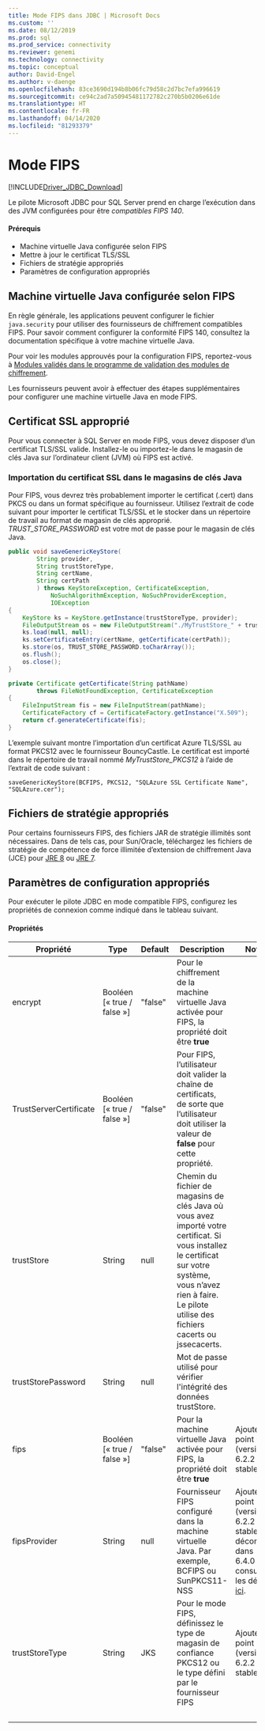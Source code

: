 ```yaml
---
title: Mode FIPS dans JDBC | Microsoft Docs
ms.custom: ''
ms.date: 08/12/2019
ms.prod: sql
ms.prod_service: connectivity
ms.reviewer: genemi
ms.technology: connectivity
ms.topic: conceptual
author: David-Engel
ms.author: v-daenge
ms.openlocfilehash: 83ce3690d194b8b06fc79d58c2d7bc7efa996619
ms.sourcegitcommit: ce94c2ad7a50945481172782c270b5b0206e61de
ms.translationtype: HT
ms.contentlocale: fr-FR
ms.lasthandoff: 04/14/2020
ms.locfileid: "81293379"
---
```

# <a name="fips-mode"></a>Mode FIPS

[!INCLUDE[Driver_JDBC_Download](../../includes/driver_jdbc_download.md)]

Le pilote Microsoft JDBC pour SQL Server prend en charge l’exécution dans des JVM configurées pour être *compatibles FIPS 140*.

#### <a name="prerequisites"></a>Prérequis

- Machine virtuelle Java configurée selon FIPS
- Mettre à jour le certificat TLS/SSL
- Fichiers de stratégie appropriés
- Paramètres de configuration appropriés

## <a name="fips-configured-jvm"></a>Machine virtuelle Java configurée selon FIPS

En règle générale, les applications peuvent configurer le fichier `java.security` pour utiliser des fournisseurs de chiffrement compatibles FIPS. Pour savoir comment configurer la conformité FIPS 140, consultez la documentation spécifique à votre machine virtuelle Java.

Pour voir les modules approuvés pour la configuration FIPS, reportez-vous à [Modules validés dans le programme de validation des modules de chiffrement](https://csrc.nist.gov/Projects/cryptographic-module-validation-program/Validated-Modules).

Les fournisseurs peuvent avoir à effectuer des étapes supplémentaires pour configurer une machine virtuelle Java en mode FIPS.

## <a name="appropriate-ssl-certificate"></a>Certificat SSL approprié
Pour vous connecter à SQL Server en mode FIPS, vous devez disposer d’un certificat TLS/SSL valide. Installez-le ou importez-le dans le magasin de clés Java sur l’ordinateur client (JVM) où FIPS est activé.

### <a name="importing-ssl-certificate-in-java-keystore"></a>Importation du certificat SSL dans le magasins de clés Java
Pour FIPS, vous devrez très probablement importer le certificat (.cert) dans PKCS ou dans un format spécifique au fournisseur.
Utilisez l’extrait de code suivant pour importer le certificat TLS/SSL et le stocker dans un répertoire de travail au format de magasin de clés approprié. _TRUST\_STORE\_PASSWORD_ est votre mot de passe pour le magasin de clés Java.

```java
public void saveGenericKeyStore(
        String provider,
        String trustStoreType,
        String certName,
        String certPath
        ) throws KeyStoreException, CertificateException,
            NoSuchAlgorithmException, NoSuchProviderException,
            IOException
{
    KeyStore ks = KeyStore.getInstance(trustStoreType, provider);
    FileOutputStream os = new FileOutputStream("./MyTrustStore_" + trustStoreType);
    ks.load(null, null);
    ks.setCertificateEntry(certName, getCertificate(certPath));
    ks.store(os, TRUST_STORE_PASSWORD.toCharArray());
    os.flush();
    os.close();
}

private Certificate getCertificate(String pathName)
        throws FileNotFoundException, CertificateException
{
    FileInputStream fis = new FileInputStream(pathName);
    CertificateFactory cf = CertificateFactory.getInstance("X.509");
    return cf.generateCertificate(fis);
}
```

L’exemple suivant montre l’importation d’un certificat Azure TLS/SSL au format PKCS12 avec le fournisseur BouncyCastle. Le certificat est importé dans le répertoire de travail nommé _MyTrustStore\_PKCS12_ à l’aide de l’extrait de code suivant :

`saveGenericKeyStore(BCFIPS, PKCS12, "SQLAzure SSL Certificate Name", "SQLAzure.cer");`

## <a name="appropriate-policy-files"></a>Fichiers de stratégie appropriés
Pour certains fournisseurs FIPS, des fichiers JAR de stratégie illimités sont nécessaires. Dans de tels cas, pour Sun/Oracle, téléchargez les fichiers de stratégie de compétence de force illimitée d’extension de chiffrement Java (JCE) pour [JRE 8](https://www.oracle.com/technetwork/java/javase/downloads/jce8-download-2133166.html) ou [JRE 7](https://www.oracle.com/technetwork/java/javase/downloads/jce-7-download-432124.html). 

## <a name="appropriate-configuration-parameters"></a>Paramètres de configuration appropriés
Pour exécuter le pilote JDBC en mode compatible FIPS, configurez les propriétés de connexion comme indiqué dans le tableau suivant. 

#### <a name="properties"></a>Propriétés 

|Propriété|Type|Default|Description|Notes|
|---|---|---|---|---|
|encrypt|Booléen [« true / false »]|"false"|Pour le chiffrement de la machine virtuelle Java activée pour FIPS, la propriété doit être **true**||
|TrustServerCertificate|Booléen [« true / false »]|"false"|Pour FIPS, l’utilisateur doit valider la chaîne de certificats, de sorte que l’utilisateur doit utiliser la valeur de **false** pour cette propriété. ||
|trustStore|String|null|Chemin du fichier de magasins de clés Java où vous avez importé votre certificat. Si vous installez le certificat sur votre système, vous n’avez rien à faire. Le pilote utilise des fichiers cacerts ou jssecacerts.||
|trustStorePassword|String|null|Mot de passe utilisé pour vérifier l'intégrité des données trustStore.||
|fips|Booléen [« true / false »]|"false"|Pour la machine virtuelle Java activée pour FIPS, la propriété doit être **true**|Ajouté au point 6.1.4 (version 6.2.2 stable)||
|fipsProvider|String|null|Fournisseur FIPS configuré dans la machine virtuelle Java. Par exemple, BCFIPS ou SunPKCS11-NSS |Ajouté au point 6.1.2 (version 6.2.2 stable), déconseillé dans 6.4.0 : consultez les détails [ici](https://github.com/Microsoft/mssql-jdbc/pull/460).|
|trustStoreType|String|JKS|Pour le mode FIPS, définissez le type de magasin de confiance PKCS12 ou le type défini par le fournisseur FIPS |Ajouté au point 6.1.2 (version 6.2.2 stable)||
| &nbsp; | &nbsp; | &nbsp; | &nbsp; | &nbsp; |
